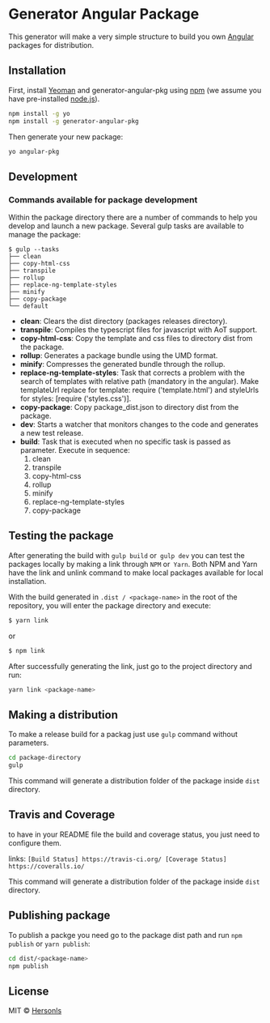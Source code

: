 # Generator Angular Package 

This generator will make a very simple structure to build you own [Angular](https://angular.io/) packages
for distribution.

## Installation

First, install [Yeoman](http://yeoman.io) and generator-angular-pkg using [npm](https://www.npmjs.com/) (we assume you have pre-installed [node.js](https://nodejs.org/)).

```bash
npm install -g yo
npm install -g generator-angular-pkg
```

Then generate your new package:

```bash
yo angular-pkg
```

## Development

### Commands available for package development

Within the package directory there are a number of commands to help you develop and launch a new package. Several gulp tasks are available to manage the package:

```
$ gulp --tasks
├── clean
├── copy-html-css
├── transpile
├── rollup
├── replace-ng-template-styles
├── minify
├── copy-package
└── default
```

- **clean**: Clears the dist directory (packages releases directory).
- **transpile**: Compiles the typescript files for javascript with AoT support.
- **copy-html-css**: Copy the template and css files to directory dist from the package.
- **rollup**: Generates a package bundle using the UMD format.
- **minify**: Compresses the generated bundle through the rollup.
- **replace-ng-template-styles**: Task that corrects a problem with the search of templates with relative path (mandatory in the angular). Make templateUrl replace for template: require ('template.html') and styleUrls for styles: [require ('styles.css')].
- **copy-package**: Copy package_dist.json to directory dist from the package.
- **dev**: Starts a watcher that monitors changes to the code and generates a new test release.
- **build**: Task that is executed when no specific task is passed as parameter. Execute in sequence:
    1. clean
    2. transpile 
    3. copy-html-css
    4. rollup
    5. minify 
    6. replace-ng-template-styles
    7. copy-package

## Testing the package

After generating the build with `gulp build` or` gulp dev` you can test the packages locally by making a link through `NPM` or` Yarn`. Both NPM and Yarn have the link and unlink command to make local packages available for local installation.

With the build generated in `.dist / <package-name>` in the root of the repository, you will enter the package directory and execute:

```bash
$ yarn link
```

or 

```bash
$ npm link
```

After successfully generating the link, just go to the project directory and run:

```bash
yarn link <package-name>
```

## Making a distribution

To make a release build for a packag just use ```gulp``` command without parameters.

```bash
cd package-directory
gulp
```

This command will generate a distribution folder of the package inside ```dist``` directory.

## Travis and Coverage

to have in your README file the build and coverage status, you just need to configure them.

links:
`
[Build Status] https://travis-ci.org/
[Coverage Status] https://coveralls.io/
`

This command will generate a distribution folder of the package inside ```dist``` directory.

## Publishing package

To publish a packge you need go to the package dist path and run ```npm publish``` or ```yarn publish```:

```bash
cd dist/<package-name>
npm publish
```

## License

MIT © [Hersonls](http://github.com/hersonls)
